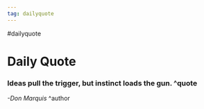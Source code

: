 ```yaml
---
tag: dailyquote
---
```


#dailyquote

# Daily Quote

### Ideas pull the trigger, but instinct loads the gun. ^quote
*-Don Marquis* ^author
